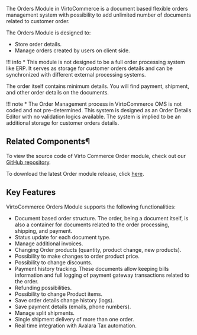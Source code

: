 The Orders Module in VirtoCommerce is a document based flexible orders management system with possibility to add unlimited number of documents related to customer order.

The Orders Module is designed to:

* Store order details.
* Manage orders created by users on client side. 

!!! info
    * This module is not designed to be a full order processing system like ERP. It serves as storage for customer orders details and can be synchronized with different external processing systems.

The order itself contains minimum details.  You will find payment, shipment, and other order details on the documents.

!!! note
    * The Order Management process in VirtoCommerce OMS is not coded and not pre-determined. This system is designed as an Order Details Editor with no validation logics available. The system is implied to be an additional storage for customer orders details.

## Related Components¶

To view the source code of Virto Commerce Order module, check out our [GitHub repository](https://github.com/VirtoCommerce/vc-module-order).

To download the latest Order module release, click [here](https://github.com/VirtoCommerce/vc-module-order/releases).

## Key Features

VirtoCommerce Orders Module supports the following functionalities:

* Document based order structure. The order, being a document itself, is also a container for documents related to the order processing, shipping, and payment.
* Status update for each document type.
* Manage additional invoices.
* Changing Order products (quantity, product change, new products).
* Possibility to make changes to order product price.
* Possibility to change discounts.
* Payment history tracking. These documents allow keeping bills information and full logging of payment gateway transactions related to the order.
* Refunding possibilities.
* Possibility to change Product items.
* Save order details change history (logs).
* Save payment details (emails, phone numbers).
* Manage split shipments.
* Single shipment delivery of more than one order.
* Real time integration with Avalara Tax automation.